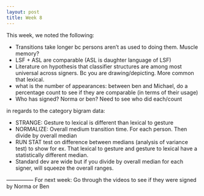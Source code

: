 ```yaml
---
layout: post
title: Week 8
---
```

This week, we noted the following:
* Transitions take longer bc persons aren’t as used to doing them. Muscle memory?
* LSF + ASL are comparable (ASL is daughter language of LSF)
* Literature on hypothesis that classifier structures are among most universal across signers. Bc you are drawing/depicting. More common that lexical.
* what is the number of appearances: between ben and Michael, do a percentage count to see if they are comparable (in terms of their usage)
* Who has signed? Norma or ben? Need to see who did each/count 

in regards to the category bigram data:
* STRANGE: Gesture to lexical is different than lexical to gesture
* NORMALIZE: Overall medium transition time. For each person. Then divide by overall median 
* RUN STAT test on difference between medians (analysis of variance test) to show for ex. That lexical to gesture and gesture to lexical have a statistically different median. 
* Standard dev are wide but if you divide by overall median for each signer, will squeeze the overall ranges.

—————
For next week:
Go through the videos to see if they were signed by Norma or Ben
